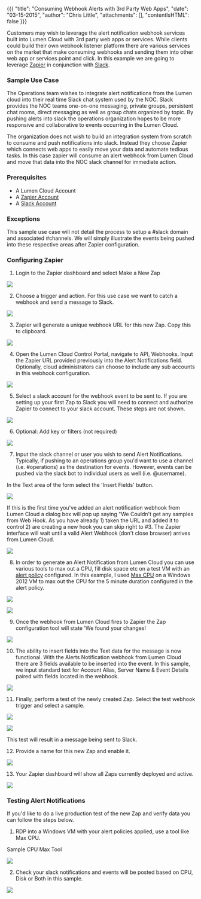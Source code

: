 {{{
 "title": "Consuming Webhook Alerts with 3rd Party Web Apps",
 "date": "03-15-2015",
 "author": "Chris Little",
 "attachments": [],
 "contentIsHTML": false
}}}

Customers may wish to leverage the alert notification webhook services built into Lumen Cloud with 3rd party web apps or services. While clients could build their own webhook listener platform there are various services on the market that make consuming webhooks and sending them into other web app or services point and click. In this example we are going to leverage [Zapier](http://zapier.com/) in conjunction with [Slack](http://slack.com/).

### Sample Use Case

The Operations team wishes to integrate alert notifications from the Lumen cloud into their real time Slack chat system used by the NOC. Slack provides the NOC teams one-on-one messaging, private groups, persistent chat rooms, direct messaging as well as group chats organized by topic. By pushing alerts into slack the operations organization hopes to be more responsive and collaborative to events occurring in the Lumen Cloud.

The organization does not wish to build an integration system from scratch to consume and push notifications into slack. Instead they choose Zapier which connects web apps to easily move your data and automate tedious tasks. In this case zapier will consume an alert webhook from Lumen Cloud and move that data into the NOC slack channel for immediate action.

### Prerequisites

- A Lumen Cloud Account
- A [Zapier Account](http://www.zapier.com/)
- A [Slack Account](http://slack.com/)

### Exceptions

This sample use case will not detail the process to setup a #slack domain and associated #channels. We will simply illustrate the events being pushed into these respective areas after Zapier configuration.

### Configuring Zapier

1. Login to the Zapier dashboard and select Make a New Zap

  ![](../../images/consuming-webhooks-00.png)

2. Choose a trigger and action. For this use case we want to catch a webhook and send a message to Slack.

  ![](../../images/consuming-webhooks-01.png)

3. Zapier will generate a unique webhook URL for this new Zap. Copy this to clipboard.

  ![](../../images/consuming-webhooks-02.png)

4. Open the Lumen Cloud Control Portal, navigate to API, Webhooks. Input the Zapier URL provided previously into the Alert Notifications field. Optionally, cloud administrators can choose to include any sub accounts in this webhook configuration.

  ![](../../images/consuming-webhooks-webhook.png)

5. Select a slack account for the webhook event to be sent to. If you are setting up your first Zap to Slack you will need to connect and authorize Zapier to connect to your slack account. These steps are not shown.

 ![](../../images/consuming-webhooks-03.png)

6. Optional: Add key or filters (not required)

 ![](../../images/consuming-webhooks-04.png)

7. Input the slack channel or user you wish to send Alert Notifications. Typically, if pushing to an operations group you'd want to use a channel (i.e. #operations) as the destination for events. However, events can be pushed via the slack bot to individual users as well (i.e. @username).

  In the Text area of the form select the 'Insert Fields' button.

  ![](../../images/consuming-webhooks-07a.png)

  If this is the first time you've added an alert notification webhook from Lumen Cloud a dialog box will pop up saying "We Couldn't get any samples from Web Hook. As you have already 1) taken the URL and added it to control 2) are creating a new hook you can skip right to #3. The Zapier interface will wait until a valid Alert Webhook (don't close browser) arrives from Lumen Cloud.

  ![](../../images/consuming-webhooks-05.png)

8. In order to generate an Alert Notification from Lumen Cloud you can use various tools to max out a CPU, fill disk space etc on a test VM with an [alert policy](../../Servers/cloud-server-alerting-faq.md) configured. In this example, I used [Max CPU](http://sourceforge.net/projects/max-cpu/) on a Windows 2012 VM to max out the CPU for the 5 minute duration configured in the alert policy.

  ![](../../images/consuming-webhooks-alert.png)

  ![](../../images/consuming-webhooks-13.png)

 9. Once the webhook from Lumen Cloud fires to Zapier the Zap configuration tool will state 'We found your changes!

  ![](../../images/consuming-webhooks-06.png)

10. The ability to insert fields into the Text data for the message is now functional. With the Alerts Notification webhook from Lumen Cloud there are 3 fields available to be inserted into the event. In this sample, we input standard text for Account Alias, Server Name & Event Details paired with fields located in the webhook.

  ![](../../images/consuming-webhooks-07.png)

11. Finally, perform a test of the newly created Zap. Select the test webhook trigger and select a sample.

  ![](../../images/consuming-webhooks-08.png)

  ![](../../images/consuming-webhooks-09.png)

  This test will result in a message being sent to Slack.

12. Provide a name for this new Zap and enable it.

  ![](../../images/consuming-webhooks-10.png)

13. Your Zapier dashboard will show all Zaps currently deployed and active.

  ![](../../images/consuming-webhooks-11.png)

### Testing Alert Notifications

If you'd like to do a live production test of the new Zap and verify data you can follow the steps below.

1. RDP into a Windows VM with your alert policies applied, use a tool like Max CPU.

  Sample CPU Max Tool

  ![](../../images/consuming-webhooks-max-cpu.png)

2. Check your slack notifications and events will be posted based on CPU, Disk or Both in this sample.

  ![](../../images/consuming-webhooks-CPU.png)
